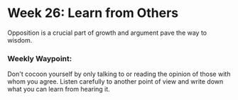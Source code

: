 # Week 26: Learn from Others

Opposition is a crucial part of growth and argument pave the way to wisdom.

### Weekly Waypoint:
Don't cocoon yourself by only talking to or reading the opinion of those with whom you agree.
Listen carefully to another point of view and write down what you can learn from hearing it.
